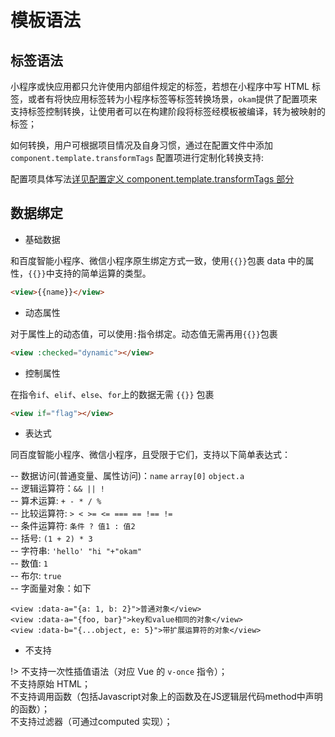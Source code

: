 # 模板语法

## 标签语法

小程序或快应用都只允许使用内部组件规定的标签，若想在小程序中写 HTML 标签，或者有将快应用标签转为小程序标签等标签转换场景，`okam`提供了配置项来支持标签控制转换，让使用者可以在构建阶段将标签经模板被编译，转为被映射的标签；

如何转换，用户可根据项目情况及自身习惯，通过在配置文件中添加 `component.template.transformTags` 配置项进行定制化转换支持:

配置项具体写法[详见配置定义 component.template.transformTags 部分](build/index#component)

## 数据绑定

* 基础数据

和百度智能小程序、微信小程序原生绑定方式一致，使用`{{}}`包裹 data 中的属性，`{{}}`中支持的简单运算的类型。
```html
<view>{{name}}</view>
```

* 动态属性

对于属性上的动态值，可以使用`:`指令绑定。动态值无需再用`{{}}`包裹
```html
<view :checked="dynamic"></view>
```

* 控制属性

在指令`if`、`elif`、`else`、`for`上的数据无需 `{{}}` 包裹

```html
<view if="flag"></view>
```

* 表达式

同百度智能小程序、微信小程序，且受限于它们，支持以下简单表达式：

   -- 数据访问(普通变量、属性访问)：`name` `array[0]` `object.a`<br>
   -- 逻辑运算符：`&& || !` <br>
   -- 算术运算: `+ - * / %`<br>
   -- 比较运算符: `> < >= <= === == !== != `<br>
   -- 条件运算符: `条件 ? 值1 : 值2`<br>
   -- 括号: `(1 + 2) * 3`<br>
   -- 字符串: `'hello' "hi "+"okam"` <br>
   -- 数值: `1`<br>
   -- 布尔: `true`<br>
   -- 字面量对象：如下

   ```
   <view :data-a="{a: 1, b: 2}">普通对象</view>
   <view :data-a="{foo, bar}">key和value相同的对象</view>
   <view :data-b="{...object, e: 5}">带扩展运算符的对象</view>
   ```

* 不支持

!>  不支持一次性插值语法（对应 Vue 的 `v-once` 指令）；<br>
    不支持原始 HTML； <br>
    不支持调用函数（包括Javascript对象上的函数及在JS逻辑层代码method中声明的函数）；<br>
    不支持过滤器（可通过computed 实现）；
